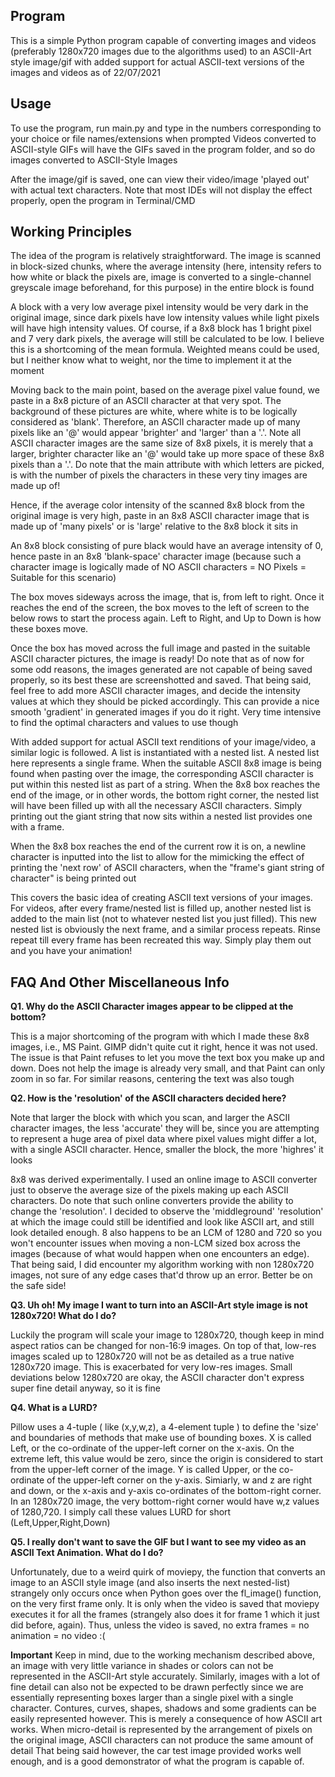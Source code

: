 ﻿## **Program**

This is a simple Python program capable of converting images and videos (preferably 1280x720 images due to the algorithms used) to an ASCII-Art style image/gif with added support for actual ASCII-text versions of the images and videos as of 22/07/2021

## Usage

To use the program, run main.py and type in the numbers corresponding to your choice or file names/extensions when prompted
Videos converted to ASCII-style GIFs will have the GIFs saved in the program folder, and so do images converted to ASCII-Style Images

After the image/gif is saved, one can view their video/image 'played out' with actual text characters. Note that most IDEs will not display the effect properly, open the program in Terminal/CMD

## Working Principles

The idea of the program is relatively straightforward. The image is scanned in block-sized chunks, where the average intensity (here, intensity refers to how white or black the pixels are, image is converted to a single-channel greyscale image beforehand, for this purpose) in the entire block is found

A block with a very low average pixel intensity would be very dark in the original image, since dark pixels have low intensity values while light pixels will have high intensity values. Of course, if a 8x8 block has 1 bright pixel and 7 very dark pixels, the average will still be calculated to be low. I believe this is a shortcoming of the mean formula. Weighted means could be used, but I neither know what to weight, nor the time to implement it at the moment

Moving back to the main point, based on the average pixel value found, we paste in a 8x8 picture of an ASCII character at that very spot. The background of these pictures are white, where white is to be logically considered as 'blank'. Therefore, an ASCII character made up of many pixels like an '@' would appear 'brighter' and 'larger' than a '.'. Note all ASCII character images are the same size of 8x8 pixels, it is merely that a larger, brighter character like an '@' would take up more space of these 8x8 pixels than a '.'. Do note that the main attribute with which letters are picked, is with the number of pixels the characters in these very tiny images are made up of!

Hence, if the average color intensity of the scanned 8x8 block from the original image is very high, paste in an 8x8 ASCII character image  that is made up of 'many pixels' or is 'large' relative to the 8x8 block it sits in

An 8x8 block consisting of pure black would have an average intensity of 0, hence paste in an 8x8 'blank-space' character image (because such a character image is logically made of NO ASCII characters = NO Pixels = Suitable for this scenario)

The box moves sideways across the image, that is, from left to right. Once it reaches the end of the screen, the box moves to the left of screen to the below rows to start the process again. Left to Right, and Up to Down is how these boxes move.

Once the box has moved across the full image and pasted in the suitable ASCII character pictures, the image is ready! Do note that as of now for some odd reasons, the images generated are not capable of being saved properly, so its best these are screenshotted and saved. That being said, feel free to add more ASCII character images, and decide the intensity values at which they should be picked accordingly. This can provide a nice smooth 'gradient' in generated images if you do it right. Very time intensive to find the optimal characters and values to use though

With added support for actual ASCII text renditions of your image/video, a similar logic is followed. A list is instantiated with a nested list. A nested list here represents a single frame. When the suitable ASCII 8x8 image is being found when pasting over the image, the corresponding ASCII character is put within this nested list as part of a string. When the 8x8 box reaches the end of the image, or in other words, the bottom right corner, the nested list will have been filled up with all the necessary ASCII characters. Simply printing out the giant string that now sits within a nested list provides one with a frame.

When the 8x8 box reaches the end of the current row it is on, a newline character is inputted into the list to allow for the mimicking the effect of printing the 'next row' of ASCII characters, when the "frame's giant string of character" is being printed out

This covers the basic idea of creating ASCII text versions of your images. For videos, after every frame/nested list is filled up, another nested list is added to the main list (not to whatever nested list you just filled). This new nested list is obviously the next frame, and a similar process repeats. Rinse repeat till every frame has been recreated this way. Simply play them out and you have your animation!


## FAQ And Other Miscellaneous Info
**Q1. Why do the ASCII Character images appear to be clipped at the bottom?**

This is a major shortcoming of the program with which I made these 8x8 images, i.e., MS Paint. GIMP didn't quite cut it right, hence it was not used. The issue is that Paint refuses to let you move the text box you make up and down. Does not help the image is already very small, and that Paint can only zoom in so far. For similar reasons, centering the text was also tough

**Q2. How is the 'resolution' of the ASCII characters decided here?**

Note that larger the block with which you scan, and larger the ASCII character images, the less 'accurate' they will be, since you are attempting to represent a huge area of pixel data where pixel values might differ a lot, with a single ASCII character. Hence, smaller the block, the more 'highres' it looks

8x8 was derived experimentally. I used an online image to ASCII converter just to observe the average size of the pixels making up each ASCII characters. Do note that such  online converters provide the ability to change the 'resolution'. I decided to observe the 'middleground' 'resolution' at which the image could still be identified and look like ASCII art, and still look detailed enough. 8 also happens to be an LCM of 1280 and 720 so you won't encounter issues when moving a non-LCM sized box across the images (because of what would happen when one encounters an edge). That being said, I did encounter my algorithm working with non 1280x720 images, not sure of any edge cases that'd throw up an error. Better be on the safe side!

**Q3. Uh oh! My image I want to turn into an ASCII-Art style image is not 1280x720! What do I do?**

Luckily the program will scale your image to 1280x720, though keep in mind aspect ratios can be changed for non-16:9 images. On top of that, low-res images scaled up to 1280x720 will not be as detailed as a true native 1280x720 image. This is exacerbated for very low-res images. Small deviations below 1280x720 are okay, the ASCII character don't express super fine detail anyway, so it is fine

**Q4. What is a LURD?**

Pillow uses a 4-tuple ( like (x,y,w,z), a 4-element tuple ) to define the 'size' and boundaries of methods that make use of bounding boxes. X is called Left, or the co-ordinate of the upper-left corner on the x-axis. On the extreme left, this value would be zero, since the origin is considered to start from the upper-left corner of the image. Y is called Upper, or the co-ordinate of the upper-left corner on the y-axis. Simiarly, w and z are right and down, or the x-axis and y-axis co-ordinates of the bottom-right corner. In an 1280x720 image, the very bottom-right corner would have w,z values of 1280,720. I simply call these values LURD for short (Left,Upper,Right,Down)

**Q5. I really don't want to save the GIF but I want to see my video as an ASCII Text Animation. What do I do?**

Unfortunately, due to a weird quirk of moviepy, the function that converts an image to an ASCII style image (and also inserts the next nested-list) strangely only occurs once when Python goes over the fl_image() function, on the very first frame only. It is only when the video is saved that moviepy executes it for all the frames (strangely also does it for frame 1 which it just did before, again). Thus, unless the video is saved, no extra frames = no animation = no video :(

**Important**
Keep in mind, due to the working mechanism described above, an image with very little variance in shades or colors can not be represented in the ASCII-Art style accurately. Similarly, images with a lot of fine detail can also not be expected to be drawn perfectly since we are essentially representing boxes larger than a single pixel with a single character. Contures, curves, shapes, shadows and some gradients can be easily represented however. This is merely a consequence of how ASCII art works. When micro-detail is represented by the arrangement of pixels on the original image, ASCII characters can not produce the same amount of detail
That being said however, the car test image provided works well enough, and is a good demonstrator of what the program is capable of.
